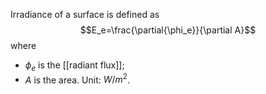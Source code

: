 Irradiance of a surface is defined as $$E_e=\frac{\partial{\phi_e}}{\partial A}$$where
- $\phi_e$ is the [[radiant flux]];
- $A$ is the area.
Unit: $W/m^2$.